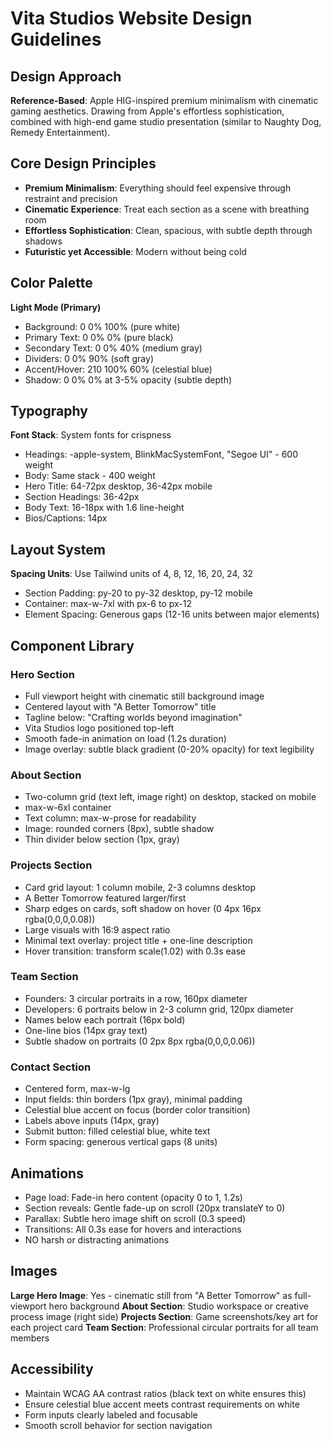 # Vita Studios Website Design Guidelines

## Design Approach
**Reference-Based**: Apple HIG-inspired premium minimalism with cinematic gaming aesthetics. Drawing from Apple's effortless sophistication, combined with high-end game studio presentation (similar to Naughty Dog, Remedy Entertainment).

## Core Design Principles
- **Premium Minimalism**: Everything should feel expensive through restraint and precision
- **Cinematic Experience**: Treat each section as a scene with breathing room
- **Effortless Sophistication**: Clean, spacious, with subtle depth through shadows
- **Futuristic yet Accessible**: Modern without being cold

## Color Palette

**Light Mode (Primary)**
- Background: 0 0% 100% (pure white)
- Primary Text: 0 0% 0% (pure black)
- Secondary Text: 0 0% 40% (medium gray)
- Dividers: 0 0% 90% (soft gray)
- Accent/Hover: 210 100% 60% (celestial blue)
- Shadow: 0 0% 0% at 3-5% opacity (subtle depth)

## Typography
**Font Stack**: System fonts for crispness
- Headings: -apple-system, BlinkMacSystemFont, "Segoe UI" - 600 weight
- Body: Same stack - 400 weight
- Hero Title: 64-72px desktop, 36-42px mobile
- Section Headings: 36-42px
- Body Text: 16-18px with 1.6 line-height
- Bios/Captions: 14px

## Layout System
**Spacing Units**: Use Tailwind units of 4, 8, 12, 16, 20, 24, 32
- Section Padding: py-20 to py-32 desktop, py-12 mobile
- Container: max-w-7xl with px-6 to px-12
- Element Spacing: Generous gaps (12-16 units between major elements)

## Component Library

### Hero Section
- Full viewport height with cinematic still background image
- Centered layout with "A Better Tomorrow" title
- Tagline below: "Crafting worlds beyond imagination"
- Vita Studios logo positioned top-left
- Smooth fade-in animation on load (1.2s duration)
- Image overlay: subtle black gradient (0-20% opacity) for text legibility

### About Section
- Two-column grid (text left, image right) on desktop, stacked on mobile
- max-w-6xl container
- Text column: max-w-prose for readability
- Image: rounded corners (8px), subtle shadow
- Thin divider below section (1px, gray)

### Projects Section
- Card grid layout: 1 column mobile, 2-3 columns desktop
- A Better Tomorrow featured larger/first
- Sharp edges on cards, soft shadow on hover (0 4px 16px rgba(0,0,0,0.08))
- Large visuals with 16:9 aspect ratio
- Minimal text overlay: project title + one-line description
- Hover transition: transform scale(1.02) with 0.3s ease

### Team Section
- Founders: 3 circular portraits in a row, 160px diameter
- Developers: 6 portraits below in 2-3 column grid, 120px diameter
- Names below each portrait (16px bold)
- One-line bios (14px gray text)
- Subtle shadow on portraits (0 2px 8px rgba(0,0,0,0.06))

### Contact Section
- Centered form, max-w-lg
- Input fields: thin borders (1px gray), minimal padding
- Celestial blue accent on focus (border color transition)
- Labels above inputs (14px, gray)
- Submit button: filled celestial blue, white text
- Form spacing: generous vertical gaps (8 units)

## Animations
- Page load: Fade-in hero content (opacity 0 to 1, 1.2s)
- Section reveals: Gentle fade-up on scroll (20px translateY to 0)
- Parallax: Subtle hero image shift on scroll (0.3 speed)
- Transitions: All 0.3s ease for hovers and interactions
- NO harsh or distracting animations

## Images
**Large Hero Image**: Yes - cinematic still from "A Better Tomorrow" as full-viewport hero background
**About Section**: Studio workspace or creative process image (right side)
**Projects Section**: Game screenshots/key art for each project card
**Team Section**: Professional circular portraits for all team members

## Accessibility
- Maintain WCAG AA contrast ratios (black text on white ensures this)
- Ensure celestial blue accent meets contrast requirements on white
- Form inputs clearly labeled and focusable
- Smooth scroll behavior for section navigation